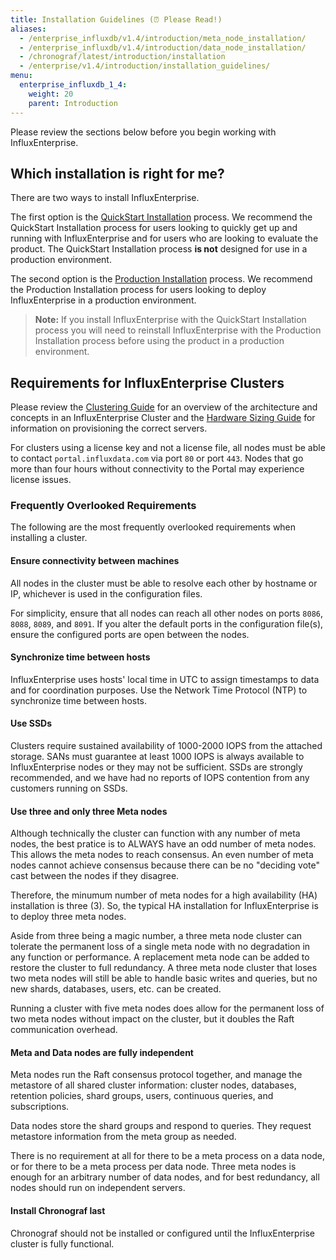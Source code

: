 ```yaml
---
title: Installation Guidelines (⏰ Please Read!)
aliases:
  - /enterprise_influxdb/v1.4/introduction/meta_node_installation/
  - /enterprise_influxdb/v1.4/introduction/data_node_installation/
  - /chronograf/latest/introduction/installation
  - /enterprise/v1.4/introduction/installation_guidelines/
menu:
  enterprise_influxdb_1_4:
    weight: 20
    parent: Introduction
---
```


Please review the sections below before you begin working with InfluxEnterprise.

## Which installation is right for me?

There are two ways to install InfluxEnterprise.

The first option is the [QuickStart Installation](/enterprise_influxdb/v1.4/quickstart_installation/) process.
We recommend the QuickStart Installation process for users looking to quickly
get up and running with InfluxEnterprise and for users who are looking to
evaluate the product.
The QuickStart Installation process **is not** designed for use
in a production environment.

The second option is the [Production Installation](/enterprise_influxdb/v1.4/production_installation/) process.
We recommend the Production Installation process for users looking to deploy
InfluxEnterprise in a production environment.

> **Note:** If you install InfluxEnterprise with the QuickStart Installation process you
will need to reinstall InfluxEnterprise with the Production Installation
process before using the product in a production environment.

## Requirements for InfluxEnterprise Clusters

Please review the [Clustering Guide](http://docs.influxdata.com/enterprise_influxdb/v1.4/concepts/clustering/)
for an overview of the architecture and concepts in an InfluxEnterprise Cluster
and the
[Hardware Sizing Guide](http://docs.influxdata.com/influxdb/v1.0/guides/hardware_sizing/#general-hardware-guidelines-for-a-cluster)
for information on provisioning the correct servers.

For clusters using a license key and not a license file, all nodes must be able to contact `portal.influxdata.com`
via port `80` or port `443`. Nodes that go more than four hours without connectivity to the Portal may experience license issues.

### Frequently Overlooked Requirements

The following are the most frequently overlooked requirements when installing a cluster.

#### Ensure connectivity between machines

All nodes in the cluster must be able to resolve each other by hostname or IP,
whichever is used in the configuration files.

For simplicity, ensure that all nodes can reach all other nodes on ports `8086`, `8088`, `8089`, and `8091`.
If you alter the default ports in the configuration file(s), ensure the configured ports are open between the nodes.

#### Synchronize time between hosts

InfluxEnterprise uses hosts' local time in UTC to assign timestamps to data and for
coordination purposes.
Use the Network Time Protocol (NTP) to synchronize time between hosts.

#### Use SSDs

Clusters require sustained availability of 1000-2000 IOPS from the attached storage.
SANs must guarantee at least 1000 IOPS is always available to InfluxEnterprise
nodes or they may not be sufficient.
SSDs are strongly recommended, and we have had no reports of IOPS contention from
any customers running on SSDs.

#### Use three and only three Meta nodes

Although technically the cluster can function with any number of meta nodes, the best pratice is to ALWAYS
have an odd number of meta nodes.  This allows the meta nodes to reach consensus.  An even number of meta nodes cannot achieve consensus because there can be no "deciding vote" cast between the nodes if they disagree.

Therefore, the minumum number of meta nodes for a high availability (HA) installation is three (3). So, the typical HA installation for InfluxEnterprise is to deploy three meta nodes.

Aside from three being a magic number, a three meta node cluster can tolerate the permanent loss of a single
meta node with no degradation in any function or performance.
A replacement meta node can be added to restore the cluster to full redundancy.
A three meta node cluster that loses two meta nodes will still be able to handle
basic writes and queries, but no new shards, databases, users, etc. can be created.

Running a cluster with five meta nodes does allow for the permanent loss of
two meta nodes without impact on the cluster, but it doubles the
Raft communication overhead.

#### Meta and Data nodes are fully independent

Meta nodes run the Raft consensus protocol together, and manage the metastore of
all shared cluster information: cluster nodes, databases, retention policies,
shard groups, users, continuous queries, and subscriptions.

Data nodes store the shard groups and respond to queries.
They request metastore information from the meta group as needed.

There is no requirement at all for there to be a meta process on a data node,
or for there to be a meta process per data node.
Three meta nodes is enough for an arbitrary number of data nodes, and for best
redundancy, all nodes should run on independent servers.

#### Install Chronograf last

Chronograf should not be installed or configured until the
InfluxEnterprise cluster is fully functional.

